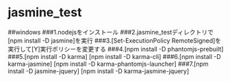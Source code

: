 # jasmine_test

##windows
###1.nodejsをインストール
###2.jasmine_testディレクトリで[npm install -D jasmine]を実行
###3.[Set-ExecutionPolicy RemoteSigned]を実行して[Y]実行ポリシーを変更する
###4.[npm install -D phantomjs-prebuilt]
###5.[npm install -D karma]  [npm install -D karma-cli]
###6.[npm install -D karma-jasmine] [npm install -D karma-phantomjs-launcher]
###7.[npm install -D jasmine-jquery] [npm install -D karma-jasmine-jquery]